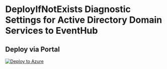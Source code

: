 # DeployIfNotExists Diagnostic Settings for Active Directory Domain Services to EventHub


## Deploy via Portal

[![Deploy to Azure](http://azuredeploy.net/deploybutton.png)](https://portal.azure.com/#blade/Microsoft_Azure_Policy/CreatePolicyDefinitionBlade/uri/https%3A%2F%2Fgithub.com%2Fsixtencyber%2FAzure-Policies%2Fblob%2Fmain%2FEventHub%2Fdeploy-diagnostic-settings-adds-to-eventhub.json)

